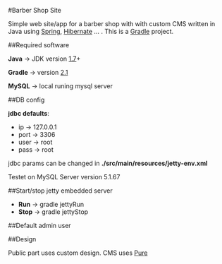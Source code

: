 #Barber Shop Site

Simple web site/app for a barber shop with with custom CMS written in Java using [Spring](https://spring.io/), [Hibernate](http://hibernate.org/)  ...  .
This is a [Gradle](https://gradle.org/) project.

##Required software 

**Java** -> JDK version [1.7](http://www.oracle.com/technetwork/java/javase/downloads/jdk7-downloads-1880260.html)+

**Gradle** -> version [2.1](https://services.gradle.org/distributions/gradle-2.1-bin.zip)

**MySQL** -> local runing mysql server

##DB config

**jdbc defaults**:

- ip -> 127.0.0.1
- port -> 3306
- user -> root
- pass -> root

jdbc params can be changed in __./src/main/resources/jetty-env.xml__

Testet on MySQL Server version 5.1.67

##Start/stop jetty embedded server

- **Run** -> gradle jettyRun
- **Stop** -> gradle jettyStop


##Default admin user


##Design

Public part uses custom design.
CMS uses [Pure](http://purecss.io/)